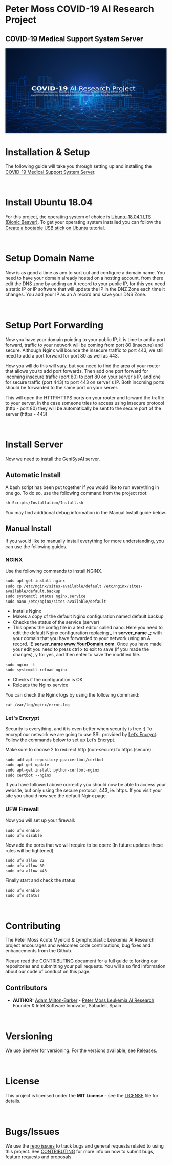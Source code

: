 # Peter Moss COVID-19 AI Research Project

## COVID-19 Medical Support System Server

[![GeniSysAI Server](../Media/Images/covid-19-ai-research.png)](https://github.com/COVID-19-AI-Research-Project/COVID19-Medical-Support-System-Server)

# Installation & Setup
The following guide will take you through setting up and installing the  [COVID-19 Medical Support System Server](https://github.com/COVID-19-AI-Research-Project/COVID19-Emegency-Assistance-Robot "COVID-19 Medical Support System Server").  

&nbsp;

# Install Ubuntu 18.04
For this project, the operating system of choice is  [Ubuntu 18.04.1 LTS (Bionic Beaver)](http://releases.ubuntu.com/18.04/ "Ubuntu 18.04.1 LTS (Bionic Beaver)"). To get your operating system installed you can follow the [Create a bootable USB stick on Ubuntu](https://tutorials.ubuntu.com/tutorial/tutorial-create-a-usb-stick-on-ubuntu#0 "Create a bootable USB stick on Ubuntu") tutorial. 

&nbsp;

# Setup Domain Name
Now is as good a time as any to sort out and configure a domain name. You need to have your domain already hosted on a hosting account, from there edit the DNS zone by adding an A record to your public IP, for this you need a static IP or IP software that will update the IP in the DNZ Zone each time it changes. You add your IP as an A record and save your DNS Zone.

&nbsp;

# Setup Port Forwarding
Now you have your domain pointing to your public IP, it is time to add a port forward, traffic to your network will be coming from port 80 (insecure) and secure. Although Nginx will bounce the insecure traffic to port 443, we still need to add a port forward for port 80 as well as 443. 

How you will do this will vary, but you need to find the area of your router that allows you to add port forwards. Then add one port forward for incoming insecure traffic (port 80) to port 80 on your server's IP, and one for secure traffic (port 443) to port 443 on server's IP. Both incoming ports should be forwarded to the same port on your server. 

This will open the HTTP/HTTPS ports on your router and forward the traffic to your server. In the case someone tries to access using insecure protocol (http - port 80) they will be automatically be sent to the secure port of the server (https - 443)

&nbsp;

# Install Server
Now we need to install the GeniSysAI server.

## Automatic Install
A bash script has been put together if you would like to run everything in one go. To do so, use the following command from the project root:

```
sh Scripts/Installation/Install.sh
```

You may find additional debug information in the Manual Install guide below.

## Manual Install
If you would like to manually install everything for more understanding, you can use the following guides. 

### NGINX

Use the following commands to install NGINX.

```
sudo apt-get install nginx
sudo cp /etc/nginx/sites-available/default /etc/nginx/sites-available/default.backup
sudo systemctl status nginx.service
sudo nano /etc/nginx/sites-available/default 
```

- Installs Nginx
- Makes a copy of the default Nginx configuration named default.backup
- Checks the status of the service (server)
- This opens the config file in a text editor called nano. Here you need to edit the default Nginx configuration replacing **_** in **server_name _;** with your domain that you have forwarded to your network using an A record. IE **server_name www.YourDomain.com**. Once you have made your edit you need to press ctrl x to exit to save (if you made the changes), y for yes, and then enter to save the modified file.

```
sudo nginx -t
sudo systemctl reload nginx
```

- Checks if the configuration is OK
- Reloads the Nginx service

You can check the Nginx logs by using the following command:

```
cat /var/log/nginx/error.log
```

### Let's Encrypt
Security is everything, and it is even better when security is free ;) To encrypt our network we are going to use SSL provided by [Let’s Encrypt](https://letsencrypt.org/ "Let’s Encrypt"). Follow the commands below to set up Let’s Encrypt.

Make sure to choose 2 to redirect http (non-secure) to https (secure).

```
sudo add-apt-repository ppa:certbot/certbot
sudo apt-get update
sudo apt-get install python-certbot-nginx
sudo certbot --nginx
```

If you have followed above correctly you should now be able to access your website, but only using the secure protocol, 443, ie: https. If you visit your site you should now see the default Nginx page.

### UFW Firewall
Now you will set up your firewall:

```
sudo ufw enable
sudo ufw disable
```
Now add the ports that we will require to be open: (In future updates these rules will be tightened)

```
sudo ufw allow 22
sudo ufw allow 80
sudo ufw allow 443
```

Finally start and check the status

```
sudo ufw enable
sudo ufw status
```

&nbsp;

# Contributing

The Peter Moss Acute Myeloid & Lymphoblastic Leukemia AI Research project encourages and welcomes code contributions, bug fixes and enhancements from the Github.

Please read the [CONTRIBUTING](https://github.com/COVID-19-AI-Research-Project/COVID19-Medical-Support-System-Server/blob/master/CONTRIBUTING.md "CONTRIBUTING") document for a full guide to forking our repositories and submitting your pull requests. You will also find information about our code of conduct on this page.

## Contributors

- **AUTHOR:** [Adam Milton-Barker](https://www.leukemiaresearchassociation.ai.com/team/adam-milton-barker "Adam Milton-Barker") - [Peter Moss Leukemia AI Research](https://www.leukemiaresearchassociation.ai "Peter Moss Leukemia AI Research") Founder & Intel Software Innovator, Sabadell, Spain

&nbsp;

# Versioning

We use SemVer for versioning. For the versions available, see [Releases](https://github.com/COVID-19-AI-Research-Project/COVID19-Medical-Support-System-Server/releases "Releases").

&nbsp;

# License

This project is licensed under the **MIT License** - see the [LICENSE](https://github.com/COVID-19-AI-Research-Project/COVID19-Medical-Support-System-Server/blob/master/LICENSE "LICENSE") file for details.

&nbsp;

# Bugs/Issues

We use the [repo issues](https://github.com/COVID19-Medical-Support-System-Server/issues "repo issues") to track bugs and general requests related to using this project. See [CONTRIBUTING](https://github.com/COVID19-Medical-Support-System-Server/blob/master/CONTRIBUTING.md "CONTRIBUTING") for more info on how to submit bugs, feature requests and proposals.